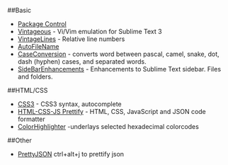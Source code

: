 
##Basic

* [Package Control](https://packagecontrol.io/installation)
* [Vintageous](https://packagecontrol.io/packages/Vintageous) - Vi/Vim emulation for Sublime Text 3
* [VintageLines](https://packagecontrol.io/packages/VintageLines) - Relative line numbers
* [AutoFileName](https://packagecontrol.io/packages/AutoFileName)
* [CaseConversion](https://packagecontrol.io/packages/Case%20Conversion) - converts word between pascal, camel, snake, dot, dash (hyphen) cases, and separated words.
* [SideBarEnhancements](https://packagecontrol.io/packages/SideBarEnhancements) - Enhancements to Sublime Text sidebar. Files and folders.

##HTML/CSS
* [CSS3](https://packagecontrol.io/packages/CSS3) - CSS3 syntax, autocomplete
* [HTML-CSS-JS Prettify](https://packagecontrol.io/packages/HTML-CSS-JS%20Prettify) - HTML, CSS, JavaScript and JSON code formatter 
* [ColorHighlighter](https://packagecontrol.io/packages/Color%20Highlighter) -underlays selected hexadecimal colorcodes

##Other
* [PrettyJSON](https://packagecontrol.io/packages/Pretty%20JSON) ctrl+alt+j to prettify json
